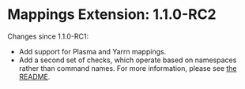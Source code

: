 # Mappings Extension: 1.1.0-RC2

Changes since 1.1.0-RC1:

* Add support for Plasma and Yarrn mappings.
* Add a second set of checks, which operate based on namespaces rather than command names. For more information, please
  see [the README](https://github.com/Kord-Extensions/ext-mappings#configuration).
